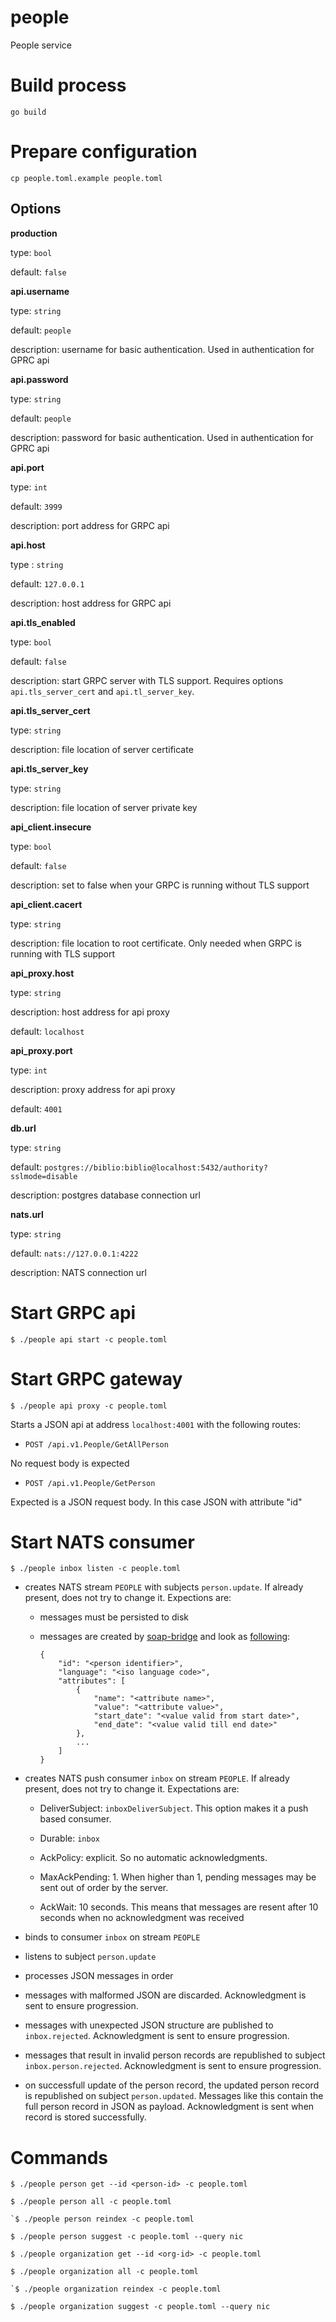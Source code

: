 # people
People service

# Build process

```
go build
```

# Prepare configuration

`cp people.toml.example people.toml`

## Options

**production**

type: `bool`

default: `false`

**api.username**

type: `string`

default: `people`

description: username for basic authentication. Used in authentication for GPRC api

**api.password**

type: `string`

default: `people`

description: password for basic authentication. Used in authentication for GPRC api

**api.port**

type: `int`

default: `3999`

description: port address for GRPC api

**api.host**

type : `string`

default: `127.0.0.1`

description: host address for GRPC api

**api.tls_enabled**

type: `bool`

default: `false`

description: start GRPC server with TLS support. Requires options `api.tls_server_cert` and `api.tl_server_key`.

**api.tls_server_cert**

type: `string`

description: file location of server certificate

**api.tls_server_key**

type: `string`

description: file location of server private key

**api_client.insecure**

type: `bool`

default: `false`

description: set to false when your GRPC is running without TLS support

**api_client.cacert**

type: `string`

description: file location to root certificate. Only needed when GRPC is running with TLS support

**api_proxy.host**

type: `string`

description: host address for api proxy

default: `localhost`

**api_proxy.port**

type: `int`

description: proxy address for api proxy

default: `4001`

**db.url**

type: `string`

default: `postgres://biblio:biblio@localhost:5432/authority?sslmode=disable`

description: postgres database connection url

**nats.url**

type: `string`

default: `nats://127.0.0.1:4222`

description: NATS connection url

# Start GRPC api

```
$ ./people api start -c people.toml
```

# Start GRPC gateway


```
$ ./people api proxy -c people.toml
```

Starts a JSON api at address `localhost:4001` with the following routes:

* `POST /api.v1.People/GetAllPerson`

No request body is expected

* `POST /api.v1.People/GetPerson`

Expected is a JSON request body. In this case JSON with attribute "id"

# Start NATS consumer

```
$ ./people inbox listen -c people.toml
```

* creates NATS stream `PEOPLE` with subjects `person.update`. If already present, does not try to change it. Expections are:

  * messages must be persisted to disk

  * messages are created by [soap-bridge](https://github.com/ugent-library/soap-bridge) and look as [following](https://github.com/ugent-library/soap-bridge/blob/main/main.go#L59):

    ```
    {
        "id": "<person identifier>",
        "language": "<iso language code>",
        "attributes": [
            {
                "name": "<attribute name>",
                "value": "<attribute value>",
                "start_date": "<value valid from start date>",
                "end_date": "<value valid till end date>"
            },
            ...
        ]
    }
    ```

* creates NATS push consumer `inbox` on stream `PEOPLE`. If already present, does not try to change it. Expectations are:

  * DeliverSubject: `inboxDeliverSubject`. This option makes it a push based consumer.

  * Durable: `inbox`

  * AckPolicy: explicit. So no automatic acknowledgments.

  * MaxAckPending: 1. When higher than 1, pending messages may be sent out of order by the server.

  * AckWait: 10 seconds. This means that messages are resent after 10 seconds when no acknowledgment was received

* binds to consumer `inbox` on stream `PEOPLE`

* listens to subject `person.update`

* processes JSON messages in order

* messages with malformed JSON are discarded. Acknowledgment is sent to ensure progression.

* messages with unexpected JSON structure are published to `inbox.rejected`. Acknowledgment is sent to ensure progression.

* messages that result in invalid person records are republished to subject `inbox.person.rejected`. Acknowledgment is sent to ensure progression.

* on successfull update of the person record, the updated person record is republished on subject `person.updated`. Messages like this contain the full person record in JSON as payload. Acknowledgment is sent when record is stored successfully.

# Commands

```
$ ./people person get --id <person-id> -c people.toml
```

```
$ ./people person all -c people.toml
```

```
`$ ./people person reindex -c people.toml
```

```
$ ./people person suggest -c people.toml --query nic
```

```
$ ./people organization get --id <org-id> -c people.toml
```

```
$ ./people organization all -c people.toml
```

```
`$ ./people organization reindex -c people.toml
```

```
$ ./people organization suggest -c people.toml --query nic
```
